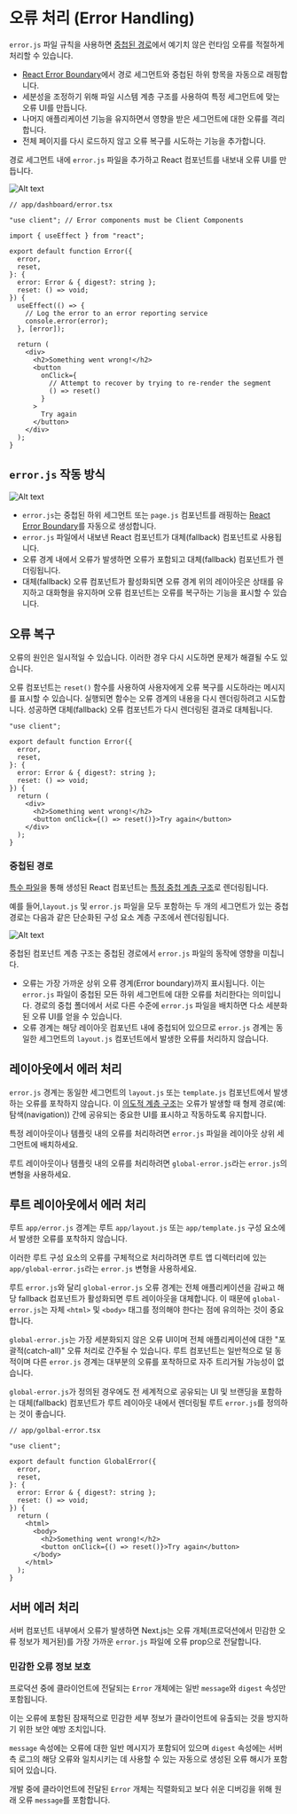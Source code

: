 # 오류 처리 (Error Handling)

`error.js` 파일 규칙을 사용하면 [중첩된 경로](https://nextjs.org/docs/app/building-your-application/routing#nested-routes)에서 예기치 않은 런타임 오류를 적절하게 처리할 수 있습니다.

- [React Error Boundary](https://react.dev/reference/react/Component#catching-rendering-errors-with-an-error-boundary)에서 경로 세그먼트와 중첩된 하위 항목을 자동으로 래핑합니다.
- 세분성을 조정하기 위해 파일 시스템 계층 구조를 사용하여 특정 세그먼트에 맞는 오류 UI를 만듭니다.
- 나머지 애플리케이션 기능을 유지하면서 영향을 받은 세그먼트에 대한 오류를 격리합니다.
- 전체 페이지를 다시 로드하지 않고 오류 복구를 시도하는 기능을 추가합니다.

경로 세그먼트 내에 `error.js` 파일을 추가하고 React 컴포넌트를 내보내 오류 UI를 만듭니다.

![Alt text](image.png)

```tsx
// app/dashboard/error.tsx

"use client"; // Error components must be Client Components

import { useEffect } from "react";

export default function Error({
  error,
  reset,
}: {
  error: Error & { digest?: string };
  reset: () => void;
}) {
  useEffect(() => {
    // Log the error to an error reporting service
    console.error(error);
  }, [error]);

  return (
    <div>
      <h2>Something went wrong!</h2>
      <button
        onClick={
          // Attempt to recover by trying to re-render the segment
          () => reset()
        }
      >
        Try again
      </button>
    </div>
  );
}
```

## `error.js` 작동 방식

![Alt text](image-1.png)

- `error.js`는 중첩된 하위 세그먼트 또는 `page.js` 컴포넌트를 래핑하는 [React Error Boundary](https://react.dev/reference/react/Component#catching-rendering-errors-with-an-error-boundary)를 자동으로 생성합니다.
- `error.js` 파일에서 내보낸 React 컴포넌트가 대체(fallback) 컴포넌트로 사용됩니다.
- 오류 경계 내에서 오류가 발생하면 오류가 포함되고 대체(fallback) 컴포넌트가 렌더링됩니다.
- 대체(fallback) 오류 컴포넌트가 활성화되면 오류 경계 위의 레이아웃은 상태를 유지하고 대화형을 유지하며 오류 컴포넌트는 오류를 복구하는 기능을 표시할 수 있습니다.

## 오류 복구

오류의 원인은 일시적일 수 있습니다. 이러한 경우 다시 시도하면 문제가 해결될 수도 있습니다.

오류 컴포넌트는 `reset()` 함수를 사용하여 사용자에게 오류 복구를 시도하라는 메시지를 표시할 수 있습니다. 실행되면 함수는 오류 경계의 내용을 다시 렌더링하려고 시도합니다. 성공하면 대체(fallback) 오류 컴포넌트가 다시 렌더링된 결과로 대체됩니다.

```tsx
"use client";

export default function Error({
  error,
  reset,
}: {
  error: Error & { digest?: string };
  reset: () => void;
}) {
  return (
    <div>
      <h2>Something went wrong!</h2>
      <button onClick={() => reset()}>Try again</button>
    </div>
  );
}
```

### 중첩된 경로

[특수 파일](https://nextjs.org/docs/app/building-your-application/routing#file-conventions)을 통해 생성된 React 컴포넌트는 [특정 중첩 계층 구조](https://nextjs.org/docs/app/building-your-application/routing#component-hierarchy)로 렌더링됩니다.

예를 들어,`layout.js` 및 `error.js` 파일을 모두 포함하는 두 개의 세그먼트가 있는 중첩 경로는 다음과 같은 단순화된 구성 요소 계층 구조에서 렌더링됩니다.

![Alt text](image-2.png)

중첩된 컴포넌트 계층 구조는 중첩된 경로에서 `error.js` 파일의 동작에 영향을 미칩니다.

- 오류는 가장 가까운 상위 오류 경계(Error boundary)까지 표시됩니다. 이는 `error.js` 파일이 중첩된 모든 하위 세그먼트에 대한 오류를 처리한다는 의미입니다. 경로의 중첩 폴더에서 서로 다른 수준에 `error.js` 파일을 배치하면 다소 세분화된 오류 UI를 얻을 수 있습니다.
- 오류 경계는 해당 레이아웃 컴포넌트 내에 중첩되어 있으므로 `error.js` 경계는 동일한 세그먼트의 `layout.js` 컴포넌트에서 발생한 오류를 처리하지 않습니다.

## 레이아웃에서 에러 처리

`error.js` 경계는 동일한 세그먼트의 `layout.js` 또는 `template.js` 컴포넌트에서 발생하는 오류를 포착하지 않습니다. 이 [의도적 계층 구조](https://nextjs.org/docs/app/building-your-application/routing/error-handling#nested-routes)는 오류가 발생할 때 형제 경로(예: 탐색(navigation)) 간에 공유되는 중요한 UI를 표시하고 작동하도록 유지합니다.

특정 레이아웃이나 템플릿 내의 오류를 처리하려면 `error.js` 파일을 레이아웃 상위 세그먼트에 배치하세요.

루트 레이아웃이나 템플릿 내의 오류를 처리하려면 `global-error.js`라는 `error.js`의 변형을 사용하세요.

## 루트 레이아웃에서 에러 처리

루트 `app/error.js` 경계는 루트 `app/layout.js` 또는 `app/template.js` 구성 요소에서 발생한 오류를 포착하지 않습니다.

이러한 루트 구성 요소의 오류를 구체적으로 처리하려면 루트 앱 디렉터리에 있는 `app/global-error.js`라는 `error.js` 변형을 사용하세요.

루트 `error.js`와 달리 `global-error.js` 오류 경계는 전체 애플리케이션을 감싸고 해당 fallback 컴포넌트가 활성화되면 루트 레이아웃을 대체합니다. 이 때문에 `global-error.js`는 자체 `<html>` 및 `<body>` 태그를 정의해야 한다는 점에 유의하는 것이 중요합니다.

`global-error.js`는 가장 세분화되지 않은 오류 UI이며 전체 애플리케이션에 대한 "포괄적(catch-all)" 오류 처리로 간주될 수 있습니다. 루트 컴포넌트는 일반적으로 덜 동적이며 다른 `error.js` 경계는 대부분의 오류를 포착하므로 자주 트리거될 가능성이 없습니다.

`global-error.js`가 정의된 경우에도 전 세계적으로 공유되는 UI 및 브랜딩을 포함하는 대체(fallback) 컴포넌트가 루트 레이아웃 내에서 렌더링될 루트 `error.js`를 정의하는 것이 좋습니다.

```tsx
// app/golbal-error.tsx

"use client";

export default function GlobalError({
  error,
  reset,
}: {
  error: Error & { digest?: string };
  reset: () => void;
}) {
  return (
    <html>
      <body>
        <h2>Something went wrong!</h2>
        <button onClick={() => reset()}>Try again</button>
      </body>
    </html>
  );
}
```

## 서버 에러 처리

서버 컴포넌트 내부에서 오류가 발생하면 Next.js는 오류 개체(프로덕션에서 민감한 오류 정보가 제거된)를 가장 가까운 `error.js` 파일에 오류 prop으로 전달합니다.

### 민감한 오류 정보 보호

프로덕션 중에 클라이언트에 전달되는 `Error` 개체에는 일반 `message`와 `digest` 속성만 포함됩니다.

이는 오류에 포함된 잠재적으로 민감한 세부 정보가 클라이언트에 유출되는 것을 방지하기 위한 보안 예방 조치입니다.

`message` 속성에는 오류에 대한 일반 메시지가 포함되어 있으며 `digest` 속성에는 서버 측 로그의 해당 오류와 일치시키는 데 사용할 수 있는 자동으로 생성된 오류 해시가 포함되어 있습니다.

개발 중에 클라이언트에 전달된 `Error` 개체는 직렬화되고 보다 쉬운 디버깅을 위해 원래 오류 `message`를 포함합니다.
